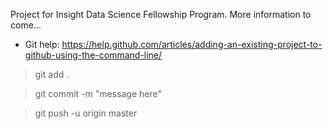 Project for Insight Data Science Fellowship Program.
More information to come...

- Git help: https://help.github.com/articles/adding-an-existing-project-to-github-using-the-command-line/

> git add .

> git commit -m "message here"

> git push -u origin master